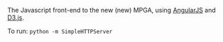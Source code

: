 The Javascript front-end to the new (new) MPGA, using [AngularJS](http://angularjs.org/) and [D3.js](http://d3js.org/).

To run: `python -m SimpleHTTPServer`
